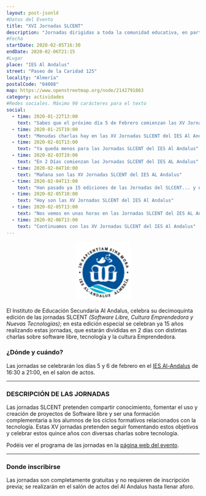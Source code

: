 ```yaml
---
layout: post-jsonld
#Datos del Evento
title: "XVI Jornadas SLCENT"
description: "Jornadas dirigidas a toda la comunidad educativa, en particular al alumnado de Ciclos Formativos de Informática y todas aquellas personas interesadas en la innovación tecnológica y con espíritu emprendedor."
#Fecha
startDate: 2020-02-05T16:30
endDate: 2020-02-06T21:15
#Lugar
place: "IES Al Andalus"
street: "Paseo de la Caridad 125"
locality: "Almería"
postalCode: "04008"
map: https://www.openstreetmap.org/node/2142791863
category: actividades
#Redes sociales. Máximo 90 carácteres para el texto
social:
  - time: 2020-01-22T13:00
    text: "Sabes que el próximo día 5 de Febrero comienzan las XV Jornadas SLCENT del IES Al Andalus?"
  - time: 2020-01-25T19:00
    text: "Menudas charlas hay en las XV Jornadas SLCENT del IES Al Andalus."
  - time: 2020-02-01T13:00
    text: "Ya queda menos para las Jornadas SLCENT del IES Al Andalus"
  - time: 2020-02-03T19:00
    text: "En 2 Días comienzan las Jornadas SLCENT del IES AL Andalus"
  - time: 2020-02-04T10:00
    text: "Mañana son las XV Jornadas SLCENT del IES AL Andalus"
  - time: 2020-02-04T13:00
    text: "Han pasado ya 15 ediciones de las Jornadas del SLCENT... y esperamos que sigan asi muchos años mas!!"
  - time: 2020-02-05T10:00
    text: "Hoy son las XV Jornadas SLCENT del IES Al Andalus"
  - time: 2020-02-05T13:00
    text: "Nos vemos en unas horas en las Jornadas SLCENT del IES AL Andalus"
  - time: 2020-02-06T13:00
    text: "Continuamos con las XV Jornadas SLCENT del IES Al Andalus"
---
```


<p align="center">
  <img src="/recursos/2019-02-05/logoalandalus.png" alt="Logo Al Andalus" />
</p>

 El Instituto de Educación Secundaria Al Andalus, celebra su decimoquinta edición de las jornadas SLCENT _(Software Libre, Cultura Emprendedora y Nuevas Tecnologías)_; en esta edición especial se celebran ya 15 años realizando estas jornadas, que estarán divididas en 2 días con distintas charlas sobre software libre, tecnología y la cultura Emprendedora.
 


### ¿Dónde y cuándo?

Las jornadas se celebrarán los días 5 y 6 de febrero en el [IES Al-Andalus](https://www.openstreetmap.org/node/2142791863) de 16:30 a 21:00, en el salon de actos.

---

### DESCRIPCIÓN DE LAS JORNADAS

Las jornadas SLCENT pretenden compartir conocimiento, fomentar el uso y creación de proyectos de Software libre y ser una formación complementaria a los alumnos de los ciclos formativos relacionados con la tecnología. Estas XV jornadas pretenden seguir fomentando estos objetivos y celebrar estos quince años con diversas charlas sobre tecnología.

Podéis ver el programa de las jornadas en la [página web del evento](http://www.juntadeandalucia.es/averroes/centros-tic/04004620/moodle2/course/view.php?id=96).

---

### Donde inscribirse

Las jornadas son completamente gratuitas y no requieren de inscripción previa; se realizarán en el salón de actos del Al Andalus hasta llenar aforo.


